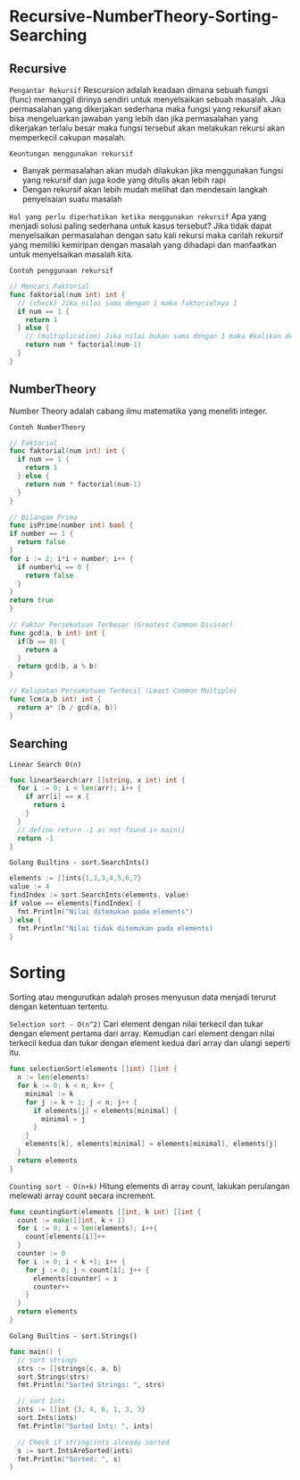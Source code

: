 # Recursive-NumberTheory-Sorting-Searching

## Recursive
`Pengantar Rekursif`
Rescursion adalah keadaan dimana sebuah fungsi (func) memanggil dirinya sendiri untuk menyelsaikan sebuah masalah.
Jika permasalahan yang dikerjakan sederhana maka fungsi yang rekursif akan bisa mengeluarkan jawaban yang lebih dan jika permasalahan yang dikerjakan terlalu besar maka fungsi tersebut akan melakukan rekursi akan memperkecil cakupan masalah.

`Keuntungan menggunakan rekursif`
- Banyak permasalahan akan mudah dilakukan jika menggunakan fungsi yang rekursif dan juga kode yang ditulis akan lebih rapi
- Dengan rekursif akan lebih mudah melihat dan mendesain langkah penyelsaian suatu masalah

`Hal yang perlu diperhatikan ketika menggunakan rekursif`
Apa yang menjadi solusi paling sederhana untuk kasus tersebut?
Jika tidak dapat menyelsaikan permasalahan dengan satu kali rekursi maka carilah rekursif yang memiliki kemiripan dengan masalah yang dihadapi dan manfaatkan untuk menyelsaikan masalah kita.

`Contoh penggunaan rekursif`
```go
// Mencari Faktorial
func faktorial(num int) int {
  // (check) Jika nilai sama dengan 1 maka faktorialnya 1
  if num == 1 {
    return 1
  } else {
    // (multiplication) Jika nilai bukan sama dengan 1 maka #kalikan dengan (num-1) dengan terlebih dahulu cek apakah num == 1
    return num * factorial(num-1)
  }
}
```

## NumberTheory
Number Theory adalah cabang ilmu matematika yang meneliti integer.

`Contoh NumberTheory`
```go
// Faktorial
func faktorial(num int) int {
  if num == 1 {
    return 1
  } else {
    return num * factorial(num-1)
  }
}

// Bilangan Prima
func isPrime(number int) bool {
if number == 1 {
  return false
}
for i := 2; i*i < number; i++ {
  if number%i == 0 {
    return false
  }
}
return true
}

// Faktor Persekutuan Terbesar (Greatest Common Divisor)
func gcd(a, b int) int {
  if(b == 0) {
    return a
  }
  return gcd(b, a % b)
}

// Kelipatan Persekutuan Terkecil (Least Common Multiple)
func lcm(a,b int) int {
  return a* (b / gcd(a, b))
}
```
## Searching

`Linear Search O(n)`
```go
func linearSearch(arr []string, x int) int {
  for i := 0; i < len(arr); i++ {
    if arr[i] == x {
      return i
    }
  }
  // define return -1 as not found in main()
  return -1
}
```
`Golang Builtins - sort.SearchInts()`
```go
elements := []ints{1,2,3,4,5,6,7}
value := 4
findIndex := sort.SearchInts(elements, value)
if value == elements[findIndex] {
  fmt.Println("Nilai ditemukan pada elements")
} else {
  fmt.Println("Nilai tidak ditemukan pada elements)
}
```
# Sorting
Sorting atau mengurutkan adalah proses menyusun data menjadi terurut dengan ketentuan tertentu.

`Selection sort - O(n^2)`
Cari element dengan nilai terkecil dan tukar dengan element pertama dari array. Kemudian cari element dengan nilai terkecil kedua dan tukar dengan element kedua dari array dan ulangi seperti itu.
```go
func selectionSort(elements []int) []int {
  n := len(elements)
  for k := 0; k < n; k++ {
    minimal := k
    for j := k + 1; j < n; j++ {
      if elements[j] < elements[minimal] {
        minimal = j
      }
    }
    elements[k], elements[minimal] = elements[minimal], elements[j]
  }
  return elements
}
```
`Counting sort - O(n+k)`
Hitung elements di array count, lakukan perulangan melewati array count secara increment.
```go
func countingSort(elements []int, k int) []int {
  count := make([]int, k + 1)
  for i := 0; i < len(elements); i++{
    count[elements[i]]++
  }
  counter := 0
  for i := 0; i < k +1; i++ {
    for j := 0; j < count[i]; j++ {
      elements[counter] = i
      counter++
    }
  }
  return elements
}
```
`Golang Builtins - sort.Strings()`
```go
func main() {
  // sort strings
  strs := []strings{c, a, b}
  sort.Strings(strs)
  fmt.Println("Sorted Strings: ", strs)

  // sort Ints
  ints := []int {3, 4, 6, 1, 3, 3}
  sort.Ints(ints)
  fmt.Println("Sorted Ints: ", ints)

  // Check if string/ints already sorted
  s := sort.IntsAreSorted(ints)
  fmt.Println("Sorted: ", s)
}
```